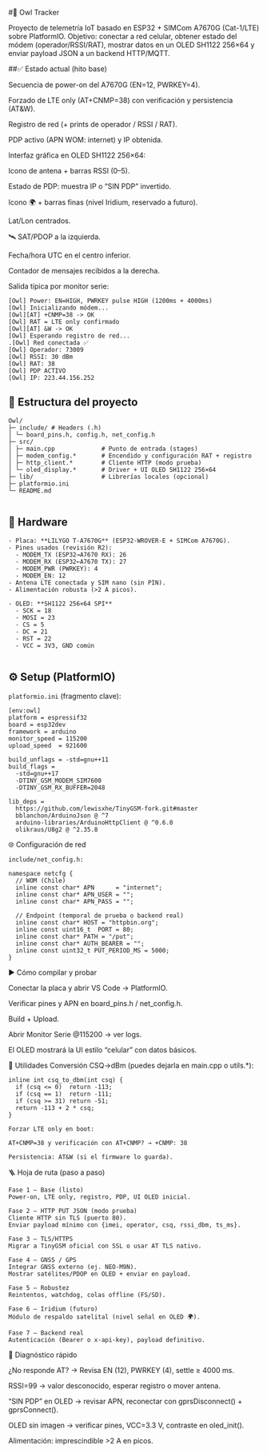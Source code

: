 #🦉 Owl Tracker

Proyecto de telemetría IoT basado en ESP32 + SIMCom A7670G (Cat-1/LTE) sobre PlatformIO.
Objetivo: conectar a red celular, obtener estado del módem (operador/RSSI/RAT), mostrar datos en un OLED SH1122 256×64 y enviar payload JSON a un backend HTTP/MQTT.


##✅ Estado actual (hito base)

Secuencia de power-on del A7670G (EN=12, PWRKEY=4).

Forzado de LTE only (AT+CNMP=38) con verificación y persistencia (AT&W).

Registro de red (+ prints de operador / RSSI / RAT).

PDP activo (APN WOM: internet) y IP obtenida.

Interfaz gráfica en OLED SH1122 256×64:

Icono de antena + barras RSSI (0–5).

Estado de PDP: muestra IP o “SIN PDP” invertido.

Icono 🌍 + barras finas (nivel Iridium, reservado a futuro).

Lat/Lon centrados.

🛰 SAT/PDOP a la izquierda.

Fecha/hora UTC en el centro inferior.

Contador de mensajes recibidos a la derecha.

Salida típica por monitor serie:
````
[Owl] Power: EN=HIGH, PWRKEY pulse HIGH (1200ms + 4000ms)
[Owl] Inicializando módem...
[Owl][AT] +CNMP=38 -> OK
[Owl] RAT = LTE only confirmado
[Owl][AT] &W -> OK
[Owl] Esperando registro de red...
.[Owl] Red conectada ✅
[Owl] Operador: 73009
[Owl] RSSI: 30 dBm
[Owl] RAT: 38
[Owl] PDP ACTIVO
[Owl] IP: 223.44.156.252
````

## 🧱 Estructura del proyecto
````
Owl/
├─ include/ # Headers (.h)
│ └─ board_pins.h, config.h, net_config.h
├─ src/
│ ├─ main.cpp             # Punto de entrada (stages)
│ ├─ modem_config.*       # Encendido y configuración RAT + registro
│ ├─ http_client.*        # Cliente HTTP (modo prueba)
│ └─ oled_display.*       # Driver + UI OLED SH1122 256×64 
├─ lib/                   # Librerías locales (opcional)
├─ platformio.ini
└─ README.md


````

## 🔌 Hardware
````
- Placa: **LILYGO T-A7670G** (ESP32-WROVER-E + SIMCom A7670G).
- Pines usados (revisión R2):
  - MODEM_TX (ESP32→A7670 RX): 26
  - MODEM_RX (ESP32←A7670 TX): 27
  - MODEM_PWR (PWRKEY): 4
  - MODEM_EN: 12
- Antena LTE conectada y SIM nano (sin PIN).
- Alimentación robusta (>2 A picos).

- OLED: **SH1122 256×64 SPI**
  - SCK = 18
  - MOSI = 23
  - CS = 5
  - DC = 21
  - RST = 22
  - VCC = 3V3, GND común


````

## ⚙️ Setup (PlatformIO)

`platformio.ini` (fragmento clave):

```
[env:owl]
platform = espressif32
board = esp32dev
framework = arduino
monitor_speed = 115200
upload_speed  = 921600

build_unflags = -std=gnu++11
build_flags =
  -std=gnu++17
  -DTINY_GSM_MODEM_SIM7600
  -DTINY_GSM_RX_BUFFER=2048

lib_deps =
  https://github.com/lewisxhe/TinyGSM-fork.git#master
  bblanchon/ArduinoJson @ ^7
  arduino-libraries/ArduinoHttpClient @ ^0.6.0
  olikraus/U8g2 @ ^2.35.8

````

🌐 Configuración de red
```
include/net_config.h:

namespace netcfg {
  // WOM (Chile)
  inline const char* APN      = "internet";
  inline const char* APN_USER = "";
  inline const char* APN_PASS = "";

  // Endpoint (temporal de prueba o backend real)
  inline const char* HOST = "httpbin.org";
  inline const uint16_t  PORT = 80;
  inline const char* PATH = "/put";
  inline const char* AUTH_BEARER = "";
  inline const uint32_t PUT_PERIOD_MS = 5000;
}

````
▶️ Cómo compilar y probar

Conectar la placa y abrir VS Code → PlatformIO.

Verificar pines y APN en board_pins.h / net_config.h.

Build + Upload.

Abrir Monitor Serie @115200 → ver logs.

El OLED mostrará la UI estilo “celular” con datos básicos.

🔎 Utilidades
Conversión CSQ→dBm (puedes dejarla en main.cpp o utils.*):
```
inline int csq_to_dbm(int csq) {
  if (csq <= 0)  return -113;
  if (csq == 1)  return -111;
  if (csq >= 31) return -51;
  return -113 + 2 * csq;
}

Forzar LTE only en boot:

AT+CNMP=38 y verificación con AT+CNMP? → +CNMP: 38

Persistencia: AT&W (si el firmware lo guarda).
````
🪜 Hoja de ruta (paso a paso)
````
Fase 1 — Base (listo)
Power-on, LTE only, registro, PDP, UI OLED inicial.

Fase 2 — HTTP PUT JSON (modo prueba)
Cliente HTTP sin TLS (puerto 80).
Enviar payload mínimo con {imei, operator, csq, rssi_dbm, ts_ms}.

Fase 3 — TLS/HTTPS
Migrar a TinyGSM oficial con SSL o usar AT TLS nativo.

Fase 4 — GNSS / GPS
Integrar GNSS externo (ej. NEO-M9N).
Mostrar satélites/PDOP en OLED + enviar en payload.

Fase 5 — Robustez
Reintentos, watchdog, colas offline (FS/SD).

Fase 6 — Iridium (futuro)
Módulo de respaldo satelital (nivel señal en OLED 🌍).

Fase 7 — Backend real
Autenticación (Bearer o x-api-key), payload definitivo.

````
🧪 Diagnóstico rápido

¿No responde AT? → Revisa EN (12), PWRKEY (4), settle ≥ 4000 ms.

RSSI=99 → valor desconocido, esperar registro o mover antena.

“SIN PDP” en OLED → revisar APN, reconectar con gprsDisconnect() + gprsConnect().

OLED sin imagen → verificar pines, VCC=3.3 V, contraste en oled_init().

Alimentación: imprescindible >2 A en picos.


